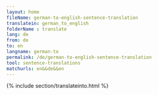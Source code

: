 ```yaml
---
layout: home
fileName: german-to-english-sentence-translation
translatein: german_to_english
folderName : translate
lang: de
from: de
to: en
langname: german-to
permalink: /de/german-to-english-sentence-translation
tool: sentence-translations
matchurls: en&&de&&en
---
```

{% include section/translateinto.html %}

